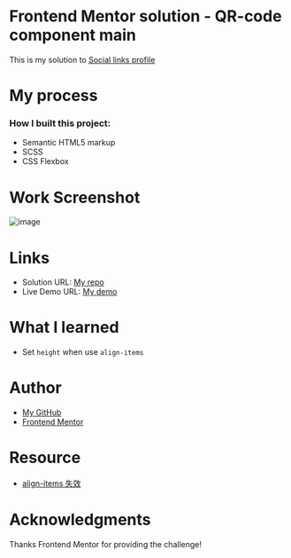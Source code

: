 # Frontend Mentor solution - QR-code component main
This is my solution to [Social links profile](https://www.frontendmentor.io/challenges/social-links-profile-UG32l9m6dQ/hub)

# My process
### How I built this project:
- Semantic HTML5 markup
- SCSS
- CSS Flexbox

# Work Screenshot
![image](https://github.com/Gulizuli/frontend-mentor-practice/assets/106880240/866b18a2-804e-445d-b38d-c1af6c11c25e)



# Links
- Solution URL: [My repo](https://github.com/Gulizuli/frontend-mentor-practice/tree/main/00-qr-code-component-main)
- Live Demo URL: [My demo](https://gulizuli.github.io/frontend-mentor-practice/00-qr-code-component-main/)

# What I learned
- Set `height` when use `align-items`

# Author
- [My GitHub](https://github.com/Gulizuli)
- [Frontend Mentor](https://www.frontendmentor.io/profile/Gulizuli)

# Resource
- [align-items 失效](https://blog.csdn.net/weixin_42878211/article/details/108296972)

# Acknowledgments
Thanks Frontend Mentor for providing the challenge!
